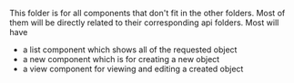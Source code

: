 This folder is for all components that don't fit in the other folders. Most of them will be directly related to their corresponding api folders.
Most will have
- a list component which shows all of the requested object
- a new component which is for creating a new object
- a view component for viewing and editing a created object
